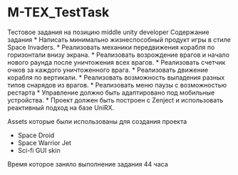 # M-TEX_TestTask
Тестовое задания на позицию middle unity developer
Содержание задания
    * Написать минимально жизнеспособный продукт игры в стиле Space
    Invaders.
    * Реализовать механики передвижения корабля по горизонтали внизу
    экрана.
    * Реализовать возрождение врагов и начало нового раунда после
    уничтожения всех врагов.
    * Реализовать счетчик очков за каждого уничтоженного врага.
    * Реализовать движение корабля по вертикали.
    * Реализовать возможность выпадения разных типов снарядов из
    врагов.
    * Реализовать меню паузы с возможностью рестарта
    * Управление должно быть адаптировано под мобильные устройства.
    * Проект должен быть построен с Zenject и использовать реактивный
    подход на базе UniRX.

Assets которые были использованы для создания проекта
 * Space Droid
 * Space Warrior Jet
 * Sci-fi GUI skin

Время которое заняло выполнение задания 44 часа